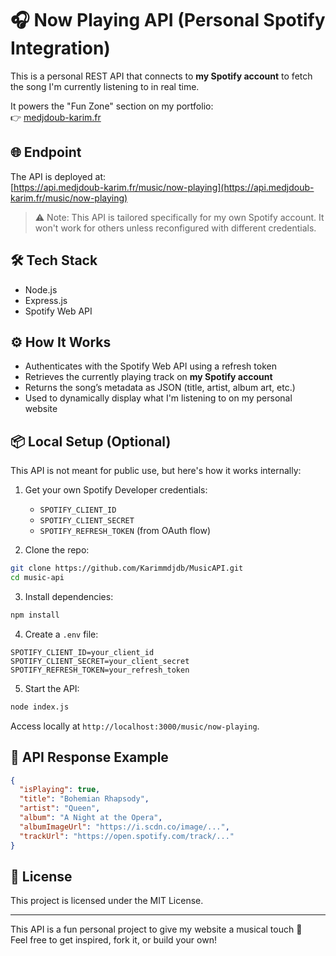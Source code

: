 # 🎧 Now Playing API (Personal Spotify Integration)

This is a personal REST API that connects to **my Spotify account** to fetch the song I'm currently listening to in real time.

It powers the "Fun Zone" section on my portfolio:  
👉 [medjdoub-karim.fr](https://medjdoub-karim.fr)

## 🌐 Endpoint

The API is deployed at:  
[https://api.medjdoub-karim.fr/music/now-playing](https://api.medjdoub-karim.fr/music/now-playing)

> ⚠️ Note: This API is tailored specifically for my own Spotify account. It won't work for others unless reconfigured with different credentials.

## 🛠️ Tech Stack

- Node.js  
- Express.js  
- Spotify Web API

## ⚙️ How It Works

- Authenticates with the Spotify Web API using a refresh token  
- Retrieves the currently playing track on **my Spotify account**  
- Returns the song’s metadata as JSON (title, artist, album art, etc.)  
- Used to dynamically display what I'm listening to on my personal website

## 📦 Local Setup (Optional)

This API is not meant for public use, but here's how it works internally:

1. Get your own Spotify Developer credentials:  
   - `SPOTIFY_CLIENT_ID`  
   - `SPOTIFY_CLIENT_SECRET`  
   - `SPOTIFY_REFRESH_TOKEN` (from OAuth flow)

2. Clone the repo:

```bash
git clone https://github.com/Karimmdjdb/MusicAPI.git
cd music-api
```

3. Install dependencies:

```bash
npm install
```

4. Create a `.env` file:

```env
SPOTIFY_CLIENT_ID=your_client_id
SPOTIFY_CLIENT_SECRET=your_client_secret
SPOTIFY_REFRESH_TOKEN=your_refresh_token
```

5. Start the API:

```bash
node index.js
```

Access locally at `http://localhost:3000/music/now-playing`.

## 📄 API Response Example

```json
{
  "isPlaying": true,
  "title": "Bohemian Rhapsody",
  "artist": "Queen",
  "album": "A Night at the Opera",
  "albumImageUrl": "https://i.scdn.co/image/...",
  "trackUrl": "https://open.spotify.com/track/..."
}
```

## 📄 License

This project is licensed under the MIT License.

---

This API is a fun personal project to give my website a musical touch 🎵  
Feel free to get inspired, fork it, or build your own!
